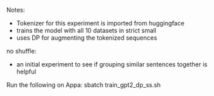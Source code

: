 Notes:

- Tokenizer for this experiment is imported from huggingface
- trains the model with all 10 datasets in strict small
- uses DP for augmenting the tokenized sequences

no shuffle:
- an initial experiment to see if grouping similar sentences together is helpful

Run the following on Appa:
    sbatch train_gpt2_dp_ss.sh

